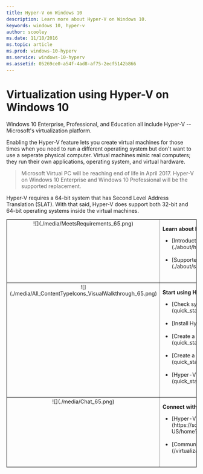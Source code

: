 ```yaml
---
title: Hyper-V on Windows 10 
description: Learn more about Hyper-V on Windows 10.
keywords: windows 10, hyper-v
author: scooley
ms.date: 11/18/2016
ms.topic: article
ms.prod: windows-10-hyperv
ms.service: windows-10-hyperv
ms.assetid: 05269ce0-a54f-4ad8-af75-2ecf5142b866
---
```


# Virtualization using Hyper-V on Windows 10

Windows 10 Enterprise, Professional, and Education all include Hyper-V -- Microsoft's virtualization platform.  

Enabling the Hyper-V feature lets you create virtual machines for those times when you need to run a different operating system but don't want to use a seperate physical computer.  Virtual machines minic real computers; they run their own applications, operating system, and virtual hardware.

> Microsoft Virtual PC will be reaching end of life in April 2017. Hyper-V on Windows 10 Enterprise and Windows 10 Professional will be the supported replacement.  

Hyper-V requires a 64-bit system that has Second Level Address Translation (SLAT). With that said, Hyper-V does support both 32-bit and 64-bit operating systems inside the virtual machines.

<table border="1" style="background-color:FFFFCC;border-collapse:collapse;border:1px solid FFCC00;color:000000;width:100%" cellpadding="15" cellspacing="3">
	<tr valign="top">
		<td><center>![](./media/MeetsRequirements_65.png)</center></td>
		<td valign="top">
			<p><strong>Learn about Hyper-V and virtualization</strong></p>
			<ul>
				<li class="unordered">[Introduction to Hyper-V and virtualization](./about/hyperv_on_windows.md)<br /><br /></li>
				<li class="unordered">[Supported Guest Operating Systems](./about/supported_guest_os.md)<br /><br /></li>
			</ul>	
		</td>
	</tr>
	<tr valign="top">
		<td><center>![](./media/All_ContentTypeIcons_VisualWalkthrough_65.png)</center></td>
		<td valign="top">
			<p><strong>Start using Hyper-V</strong></p>
			<ul>
				<li class="unordered">[Check system requirements](quick_start\walkthrough_compatibility.md)<br /><br /></li>
                <li class="unordered">[Install Hyper-V](quick_start\walkthrough_install.md)<br /><br /></li>
				<li class="unordered">[Create a Virtual Switch](quick_start\walkthrough_virtual_switch.md)<br /><br /></li>
				<li class="unordered">[Create a Virtual Machine](quick_start\walkthrough_create_vm.md)<br /><br /></li>
				<li class="unordered">[Hyper-V and PowerShell](quick_start\walkthrough_powershell.md)<br /><br /></li>
			</ul>
		</td>
	</tr>
	<tr valign="top">
		<td><center>![](./media/Chat_65.png)</center></td>
		<td valign="top">
			<p><strong>Connect with Community and Support</strong></p>
			<ul>
				<li class="unordered">[Hyper-V forums](https://social.technet.microsoft.com/Forums/windowsserver/en-US/home?forum=winserverhyperv)<br /><br /></li>
				<li class="unordered">[Community Resources for Hyper-V and Windows Containers](/virtualization/community/community_overview)<br /><br /></li>
			</ul>	
		</td>
	</tr>
</table>

